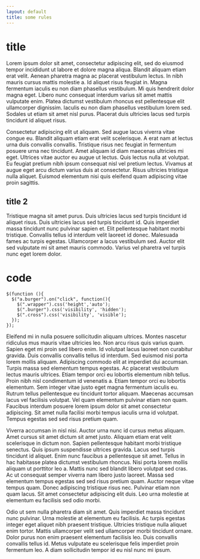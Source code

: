 ```yaml
---
layout: default
title: some rules
---
```


# title

Lorem ipsum dolor sit amet, consectetur adipiscing elit, sed do eiusmod tempor incididunt ut labore et dolore magna aliqua. Blandit aliquam etiam erat velit. Aenean pharetra magna ac placerat vestibulum lectus. In nibh mauris cursus mattis molestie a. Id aliquet risus feugiat in. Magna fermentum iaculis eu non diam phasellus vestibulum. Mi quis hendrerit dolor magna eget. Libero nunc consequat interdum varius sit amet mattis vulputate enim. Platea dictumst vestibulum rhoncus est pellentesque elit ullamcorper dignissim. Iaculis eu non diam phasellus vestibulum lorem sed. Sodales ut etiam sit amet nisl purus. Placerat duis ultricies lacus sed turpis tincidunt id aliquet risus.

Consectetur adipiscing elit ut aliquam. Sed augue lacus viverra vitae congue eu. Blandit aliquam etiam erat velit scelerisque. A erat nam at lectus urna duis convallis convallis. Tristique risus nec feugiat in fermentum posuere urna nec tincidunt. Amet aliquam id diam maecenas ultricies mi eget. Ultrices vitae auctor eu augue ut lectus. Quis lectus nulla at volutpat. Eu feugiat pretium nibh ipsum consequat nisl vel pretium lectus. Vivamus at augue eget arcu dictum varius duis at consectetur. Risus ultricies tristique nulla aliquet. Euismod elementum nisi quis eleifend quam adipiscing vitae proin sagittis.


## title 2

Tristique magna sit amet purus. Duis ultricies lacus sed turpis tincidunt id aliquet risus. Duis ultricies lacus sed turpis tincidunt id. Quis imperdiet massa tincidunt nunc pulvinar sapien et. Elit pellentesque habitant morbi tristique. Convallis tellus id interdum velit laoreet id donec. Malesuada fames ac turpis egestas. Ullamcorper a lacus vestibulum sed. Auctor elit sed vulputate mi sit amet mauris commodo. Varius vel pharetra vel turpis nunc eget lorem dolor.

# code
    $(function (){
      $("a.burger").on("click", function(){
        $(".wrapper").css('height','auto');
        $(".burger").css('visibility', 'hidden');
        $(".cross").css('visibility', 'visible');
      });
    });
Eleifend mi in nulla posuere sollicitudin aliquam ultrices. Montes nascetur ridiculus mus mauris vitae ultricies leo. Non arcu risus quis varius quam. Sapien eget mi proin sed libero enim. Id volutpat lacus laoreet non curabitur gravida. Duis convallis convallis tellus id interdum. Sed euismod nisi porta lorem mollis aliquam. Adipiscing commodo elit at imperdiet dui accumsan. Turpis massa sed elementum tempus egestas. Ac placerat vestibulum lectus mauris ultrices. Etiam tempor orci eu lobortis elementum nibh tellus. Proin nibh nisl condimentum id venenatis a. Etiam tempor orci eu lobortis elementum. Sem integer vitae justo eget magna fermentum iaculis eu. Rutrum tellus pellentesque eu tincidunt tortor aliquam. Maecenas accumsan lacus vel facilisis volutpat. Vel quam elementum pulvinar etiam non quam. Faucibus interdum posuere lorem ipsum dolor sit amet consectetur adipiscing. Sit amet nulla facilisi morbi tempus iaculis urna id volutpat. Tempus egestas sed sed risus pretium quam.

Viverra accumsan in nisl nisi. Auctor urna nunc id cursus metus aliquam. Amet cursus sit amet dictum sit amet justo. Aliquam etiam erat velit scelerisque in dictum non. Sapien pellentesque habitant morbi tristique senectus. Quis ipsum suspendisse ultrices gravida. Lacus sed turpis tincidunt id aliquet. Enim nunc faucibus a pellentesque sit amet. Tellus in hac habitasse platea dictumst vestibulum rhoncus. Nisi porta lorem mollis aliquam ut porttitor leo a. Mattis nunc sed blandit libero volutpat sed cras. Ac ut consequat semper viverra nam libero justo laoreet. Massa sed elementum tempus egestas sed sed risus pretium quam. Auctor neque vitae tempus quam. Donec adipiscing tristique risus nec. Pulvinar etiam non quam lacus. Sit amet consectetur adipiscing elit duis. Leo urna molestie at elementum eu facilisis sed odio morbi.

Odio ut sem nulla pharetra diam sit amet. Quis imperdiet massa tincidunt nunc pulvinar. Urna molestie at elementum eu facilisis. Ac turpis egestas integer eget aliquet nibh praesent tristique. Ultricies tristique nulla aliquet enim tortor. Mattis ullamcorper velit sed ullamcorper morbi tincidunt ornare. Dolor purus non enim praesent elementum facilisis leo. Duis convallis convallis tellus id. Metus vulputate eu scelerisque felis imperdiet proin fermentum leo. A diam sollicitudin tempor id eu nisl nunc mi ipsum.